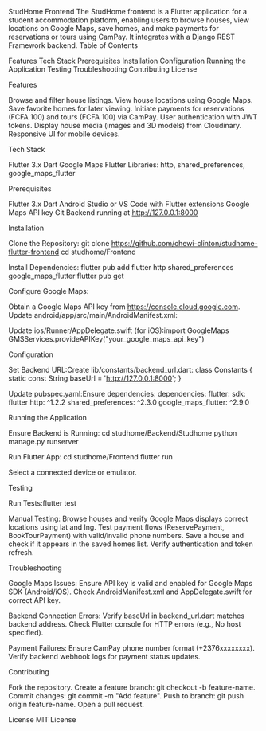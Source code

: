 StudHome Frontend
The StudHome frontend is a Flutter application for a student accommodation platform, enabling users to browse houses, view locations on Google Maps, save homes, and make payments for reservations or tours using CamPay. It integrates with a Django REST Framework backend.
Table of Contents

Features
Tech Stack
Prerequisites
Installation
Configuration
Running the Application
Testing
Troubleshooting
Contributing
License

Features

Browse and filter house listings.
View house locations using Google Maps.
Save favorite homes for later viewing.
Initiate payments for reservations (FCFA 100) and tours (FCFA 100) via CamPay.
User authentication with JWT tokens.
Display house media (images and 3D models) from Cloudinary.
Responsive UI for mobile devices.

Tech Stack

Flutter 3.x
Dart
Google Maps Flutter
Libraries: http, shared_preferences, google_maps_flutter

Prerequisites

Flutter 3.x
Dart
Android Studio or VS Code with Flutter extensions
Google Maps API key
Git
Backend running at http://127.0.0.1:8000

Installation

Clone the Repository:
git clone https://github.com/chewi-clinton/studhome-flutter-frontend
cd studhome/Frontend

Install Dependencies:
flutter pub add flutter http shared_preferences google_maps_flutter
flutter pub get

Configure Google Maps:

Obtain a Google Maps API key from https://console.cloud.google.com.
Update android/app/src/main/AndroidManifest.xml:<application>
<meta-data
        android:name="com.google.android.geo.API_KEY"
        android:value="your_google_maps_api_key"/>
</application>

Update ios/Runner/AppDelegate.swift (for iOS):import GoogleMaps
GMSServices.provideAPIKey("your_google_maps_api_key")

Configuration

Set Backend URL:Create lib/constants/backend_url.dart:
class Constants {
static const String baseUrl = 'http://127.0.0.1:8000';
}

Update pubspec.yaml:Ensure dependencies:
dependencies:
flutter:
sdk: flutter
http: ^1.2.2
shared_preferences: ^2.3.0
google_maps_flutter: ^2.9.0

Running the Application

Ensure Backend is Running:
cd studhome/Backend/Studhome
python manage.py runserver

Run Flutter App:
cd studhome/Frontend
flutter run

Select a connected device or emulator.

Testing

Run Tests:flutter test

Manual Testing:
Browse houses and verify Google Maps displays correct locations using lat and lng.
Test payment flows (ReservePayment, BookTourPayment) with valid/invalid phone numbers.
Save a house and check if it appears in the saved homes list.
Verify authentication and token refresh.

Troubleshooting

Google Maps Issues:
Ensure API key is valid and enabled for Google Maps SDK (Android/iOS).
Check AndroidManifest.xml and AppDelegate.swift for correct API key.

Backend Connection Errors:
Verify baseUrl in backend_url.dart matches backend address.
Check Flutter console for HTTP errors (e.g., No host specified).

Payment Failures:
Ensure CamPay phone number format (+2376xxxxxxxx).
Verify backend webhook logs for payment status updates.

Contributing

Fork the repository.
Create a feature branch: git checkout -b feature-name.
Commit changes: git commit -m "Add feature".
Push to branch: git push origin feature-name.
Open a pull request.

License
MIT License
